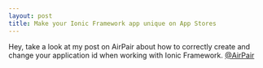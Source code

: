 ```yaml
---
layout: post
title: Make your Ionic Framework app unique on App Stores
---
```


Hey, take a look at my post on AirPair about how to correctly create and change your application id when working with Ionic Framework. <a target="_blank" href="https://www.airpair.com/posts/review/552420e317321011003ddc33">@AirPair</a>